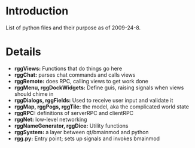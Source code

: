 # Introduction #

List of python files and their purpose as of 2009-24-8.


# Details #

  * **rggViews:** Functions that do things go here
  * **rggChat:** parses chat commands and calls views
  * **rggRemote:** does RPC, calling views to get work done
  * **rggMenu, rggDockWidgets:** Define guis, raising signals when views should chime in
  * **rggDialogs, rggFields:** Used to receive user input and validate it
  * **rggMap, rggPogs, rggTile:** the model, aka the complicated world state
  * **rggRPC:** definitions of serverRPC and clientRPC
  * **rggNet:** low-level networking
  * **rggNameGenerator, rggDice:** Utility functions
  * **rggSystem:** a layer between qt/bmainmod and python
  * **rgg.py:** Entry point; sets up signals and invokes bmainmod